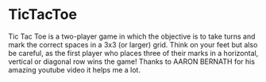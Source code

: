 # TicTacToe
Tic Tac Toe is a two-player game in which the objective is to take turns and mark the correct spaces in a 3x3 (or larger) grid.
Think on your feet but also be careful, as the first player who places three of their marks in a horizontal, vertical or diagonal
row wins the game!
Thanks to AARON BERNATH for his amazing youtube video it helps me a lot.
